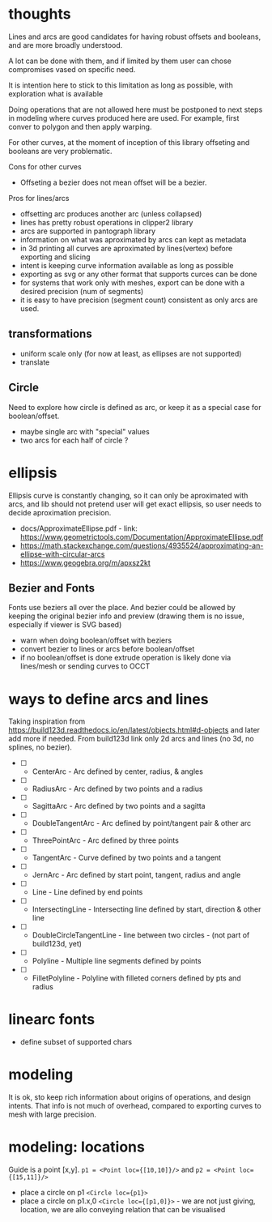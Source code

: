 
# thoughts

Lines and arcs are good candidates for having robust offsets and booleans, and are more broadly understood.

A lot can be done with them, and if limited by them user can chose compromises vased on specific need.

It is intention here to stick to this limitation as long as possible, with exploration what is available

Doing operations that are not allowed here must be postponed to next steps in modeling where curves produced here are used. For example, first conver to polygon and then apply warping.

For other curves, at the moment of inception of this library offseting and booleans are very problematic.

Cons for other curves
- Offseting a bezier does not mean offset will be a bezier.

Pros for lines/arcs
- offsetting arc produces another arc (unless collapsed)
- lines has pretty robust operations in clipper2 library
- arcs are supported in pantograph library
- information on what was aproximated by arcs can kept as metadata
- in 3d printing all curves are aproximated by lines(vertex) before exporting and slicing
- intent is keeping curve information available as long as possible
- exporting as svg or any other format that supports curces can be done
- for systems that work only with meshes, export can be done with a desired precision (num of segments)
- it is easy to have precision (segment count) consistent as only arcs are used.

## transformations

- uniform scale only (for now at least, as ellipses are not supported)
- translate

## Circle

Need to explore how circle is defined as arc, or keep it as a special case for boolean/offset.
- maybe single arc with "special" values
- two arcs for each half of circle ?

# ellipsis

Ellipsis curve is constantly changing, so it can only be aproximated with arcs, and lib
should not pretend user will get exact ellipsis, so user needs to decide aproximation precision.

- docs/ApproximateEllipse.pdf - link: https://www.geometrictools.com/Documentation/ApproximateEllipse.pdf
- https://math.stackexchange.com/questions/4935524/approximating-an-ellipse-with-circular-arcs
- https://www.geogebra.org/m/apxsz2kt


## Bezier and Fonts

Fonts use beziers all over the place. And bezier could be allowed by keeping the original
bezier info and preview (drawing them is no issue, especially if viewer is SVG based)

- warn when doing boolean/offset with beziers
- convert bezier to lines or arcs before boolean/offset
- if no boolean/offset is done extrude operation is likely done via lines/mesh or sending curves to OCCT


# ways to define arcs and lines

Taking inspiration from https://build123d.readthedocs.io/en/latest/objects.html#d-objects and later
add more if needed. From build123d link only 2d arcs and lines (no 3d, no splines, no bezier).

- [ ] - CenterArc - Arc defined by center, radius, & angles
- [ ] - RadiusArc - Arc defined by two points and a radius
- [ ] - SagittaArc - Arc defined by two points and a sagitta
- [ ] - DoubleTangentArc - Arc defined by point/tangent pair & other arc
- [ ] - ThreePointArc - Arc defined by three points
- [ ] - TangentArc - Curve defined by two points and a tangent
- [ ] - JernArc - Arc defined by start point, tangent, radius and angle
- [ ] - Line - Line defined by end points
- [ ] - IntersectingLine - Intersecting line defined by start, direction & other line
- [ ] - DoubleCircleTangentLine - line between two circles - (not part of build123d, yet)
- [ ] - Polyline - Multiple line segments defined by points
- [ ] - FilletPolyline - Polyline with filleted corners defined by pts and radius

# linearc fonts

- define subset of supported chars

# modeling

It is ok, sto keep rich information about origins of operations, and design intents. That info
is not much of overhead, compared to exporting curves to mesh with large precision.

# modeling: locations

Guide is a point [x,y]. `p1 = <Point loc={[10,10]}/>` and `p2 = <Point loc={[15,11]}/>`

- place a circle on p1 `<Circle loc={p1}>` 
- place a circle on p1.x,0 `<Circle loc={[p1,0]}>` - we are not just giving, location, we are allo conveying relation that can be visualised

